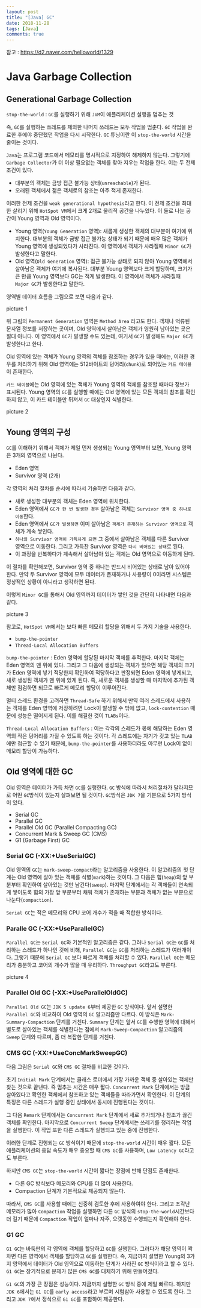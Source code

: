 ```yaml
---
layout: post
title: "[Java] GC"
date: 2018-11-28
tags: [Java]
comments: true
---
```


참고 : https://d2.naver.com/helloworld/1329

# Java Garbage Collection


## Generational Garbage Collection


`stop-the-world` : `GC`를 실행하기 위해 `JVM`이 애플리케이션 실행을 멈추는 것

즉, `GC`를 실행하는 쓰레드를 제외한 나머지 쓰레드는 모두 작업을 멈춘다. `GC` 작업을 완료한 후에야 중단했던 작업을 다시 시작한다. `GC` 튜닝이란 이 `stop-the-world` 시간을 줄이는 것이다.

`Java`는 프로그램 코드에서 메모리를 명시적으로 지정하여 해제하지 않는다. 그렇기에 `Garbage Collector`가 더 이상 필요없는 객체를 찾아 지우는 작업을 한다. 이는 두 전제 조건이 있다.

- 대부분의 객체는 금방 접근 불가능 상태(`unreachable`)가 된다.
- 오래된 객체에서 젊은 객체로의 참조는 아주 적게 존재한다.

이러한 전제 조건을 `weak generational hypothesis`라고 한다. 이 전제 조건을 최대한 살리기 위해 `HotSpot VM`에서 크게 2개로 물리적 공간을 나누었다. 이 둘로 나눈 공간이 Young 영역과 Old 영역이다.

- Young 영역(`Young Generation` 영역): 새롭게 생성한 객체의 대부분이 여기에 위치한다. 대부분의 객체가 금방 접근 불가능 상태가 되기 때문에 매우 많은 객체가 Young 영역에 생성되었다가 사라진다. 이 영역에서 객체가 사라질때 `Minor GC`가 발생한다고 말한다.
- Old 영역(`Old Generation` 영역): 접근 불가능 상태로 되지 않아 Young 영역에서 살아남은 객체가 여기에 복사된다. 대부분 Young 영역보다 크게 할당하며, 크기가 큰 만큼 Young 영역보다 GC는 적게 발생한다. 이 영역에서 객체가 사라질때 `Major GC`가 발생한다고 말한다.

영역별 데이터 흐름을 그림으로 보면 다음과 같다.

picture 1

위 그림의 `Permanent Generation` 영역은 `Method Area` 라고도 한다. 객체나 억류된 문자열 정보를 저장하는 곳이며, Old 영역에서 살아남은 객체가 영원히 남아있는 곳은 절대 아니다. 이 영역에서 `GC`가 발생할 수도 있는데, 여기서 `GC`가 발생해도 `Major GC`가 발생한다고 한다.

Old 영역에 있는 객체가 Young 영역의 객체를 참조하는 경우가 있을 때에는, 이러한 경우를 처리하기 위해 Old 영역에는 512바이트의 덩어리(`chunk`)로 되어있는 `카드 테이블`이 존재한다.

`카드 테이블`에는 Old 영역에 있는 객체가 Young 영역의 객체를 참조할 때마다 정보가 표시된다. Young 영역의 `GC`를 실행할 때에는 Old 영역에 있는 모든 객체의 참조를 확인하지 않고, 이 카드 테이블만 뒤져서 `GC` 대상인지 식별한다.

picture 2

## Young 영역의 구성

`GC`를 이해하기 위해서 객체가 제일 먼저 생성되는 Young 영역부터 보면, Young 영역은 3개의 영역으로 나뉜다.

- Eden 영역
- Survivor 영역 (2개)

각 영역의 처리 절차를 순서에 따라서 기술하면 다음과 같다.

- 새로 생성한 대부분의 객체는 Eden 영역에 위치한다.
- Eden 영역에서 `GC가 한 번 발생한 경우` 살아남은 객체는 `Survivor 영역 중 하나로 이동`한다.
- Eden 영역에서 `GC가 발생하면` 이미 살아남은 `객체가 존재하는 Survivor 영역으로` 객체가 계속 쌓인다.
- `하나의 Survivor 영역이 가득차게 되면` 그 중에서 살아남은 객체를 다른 Survivor 영역으로 이동한다. 그리고 가득찬 Survivor 영역은 `다시 비어있는 상태`로 된다.
- 이 과정을 반복하다가 계속해서 살아남아 있는 객체는 Old 영역으로 이동하게 된다.

이 절차를 확인해보면, Survivor 영역 중 하나는 반드시 비어있는 상태로 남아 있어야 한다. 만약 두 Survivor 영역에 모두 데이터가 존재하거나 사용량이 0이라면 시스템은 정상적인 상황이 아니라고 생각하면 된다.

이렇게 `Minor GC`를 통해서 Old 영역까지 데이터가 쌓인 것을 간단히 나타내면 다음과 같다.

picture 3

참고로, `HotSpot VM`에서는 보다 빠른 메모리 할당을 위해서 두 가지 기술을 사용한다.

- `bump-the-pointer`
- `Thread-Local Allocation Buffers`

`bump-the-pointer` : Eden 영역에 할당된 마지막 객체를 추적한다. 마지막 객체는 Eden 영역의 맨 위에 있다. 그리고 그 다음에 생성되는 객체가 있으면 해당 객체의 크기가 Eden 영역에 넣기 적당한지 확인하여 적당하다고 판정되면 Eden 영역에 넣게되고, 새로 생성된 객체가 맨 위에 있게 된다. 즉, 새로운 객체를 생성할 때 마지막에 추가된 객체만 점검하면 되므로 빠르게 메모리 할당이 이루어진다.

멀티 스레드 환경을 고려하면 `Thread-Safe` 하기 위해서 만약 여러 스레드에서 사용하는 객체를 Eden 영역에 저장하려면 Lock이 발생할 수 밖에 없고, `lock-contention` 때문에 성능은 떨어지게 된다. 이를 해결한 것이 `TLABs`이다.

`Thread-Local Allocation Buffers` : 이는 각각의 스레드가 몫에 해당하는 Eden 영역의 작은 덩어리를 가질 수 있도록 하는 것이다. 각 스레드에는 자기가 갖고 있는 `TLAB`에만 접근할 수 있기 때문에, `bump-the-pointer`를 사용하더라도 아무런 Lock이 없이 메모리 할당이 가능하다.

## Old 영역에 대한 GC

Old 영역은 데이터가 가득 차면 `GC`를 실행한다. `GC` 방식에 따라서 처리절차가 달라지므로 어떤 `GC`방식이 있는지 살펴보면 될 것이다. `GC`방식은 `JDK 7`을 기분으로 5가지 방식이 있다.

- Serial GC
- Parallel GC
- Parallel Old GC (Parallel Compacting GC)
- Concurrent Mark & Sweep GC (CMS)
- G1 (Garbage First) GC

### Serial GC (-XX:+UseSerialGC)

Old 영역의 `GC`는 `mark-sweep-compact`라는 알고리즘을 사용한다. 이 알고리즘의 첫 단계는 Old 영역에 살아 있는 객체를 식별(`mark`)하는 것이다. 그 다음은 힙(`heap`)의 앞 부분부터 확인하여 살아있는 것만 남긴다(`sweep`). 마지막 단계에서는 각 객체들이 연속되게 쌓이도록 힙의 가장 앞 부분부터 채워 객체가 존재하는 부분과 객체가 없는 부분으로 나눈다(`compaction`).

`Serial GC`는 적은 메모리와 CPU 코어 개수가 적을 때 적합한 방식이다.

### Paralle GC (-XX:+UseParallelGC)

`Parallel GC`는 `Serial GC`와 기본적인 알고리즘은 같다. 그러나 `Serial GC`는 `GC`를 처리하는 스레드가 하나인 것에 비해, `Parallel GC`는 `GC`를 처리하는 스레드가 여러개이다. 그렇기 때문에 `Serial GC` 보다 빠르게 객체를 처리할 수 있다. `Parallel GC`는 메모리가 충분하고 코어의 개수가 많을 때 유리하다. `Throughput GC`라고도 부른다.

picture 4

### Parallel Old GC (-XX:+UseParallelOldGC)

`Parallel Old GC`는 `JDK 5 update 6`부터 제공한 `GC` 방식이다. 앞서 설명한 `Parallel GC`와 비교하여 Old 영역의 `GC` 알고리즘만 다르다. 이 방식은 `Mark-Summary-Compaction` 단계를 거친다. `Summary` 단계는 앞서 `GC`를 수행한 영역에 대해서 별도로 살아있는 객체를 식별한다는 점에서 `Mark-Sweep-Compaction` 알고리즘의 `Sweep` 단계와 다르며, 좀 더 복잡한 단계를 거친다.

### CMS GC (-XX:+UseConcMarkSweepGC)

다음 그림은 `Serial GC`와 `CMS GC` 절차를 비교한 것이다.

초기 `Initial Mark` 단계에서는 클래스 로더에서 가장 가까운 객체 중 살아있는 객체만 찾는 것으로 끝낸다. 즉 멈추는 시간은 매우 짧다. `Concurrent Mark` 단계에서는 방금 살아있다고 확인한 객체에서 참조하고 있는 객체들을 따라가면서 확인한다. 이 단계의 특징은 다른 스레드가 실행 중인 상태에서 동시에 진행된다는 것이다.

그 다음 `Remark` 단계에서는 `Concurrent Mark` 단계에서 새로 추가되거나 참조가 끊긴 객체를 확인한다. 마지막으로 `Concurrent Sweep` 단계에서는 쓰레기를 정리하는 작업을 실행한다. 이 작업 또한 다른 스레드가 실행되고 있는 중에 진행한다.

이러한 단계로 진행되는 `GC` 방식이기 때문에 `stop-the-world` 시간이 매우 짧다. 모든 애플리케이션의 응답 속도가 매우 중요할 때 `CMS GC`를 사용하며, `Low Latency GC`라고도 부른다.

하지만 `CMS GC`는 `stop-the-world` 시간이 짧다는 장점에 반해 단점도 존재한다.

- 다른 GC 방식보다 메모리와 CPU를 더 많이 사용한다.
- Compaction 단계가 기본적으로 제공되지 않는다.

따라서, `CMS GC`를 사용할 때에는 신중히 검토한 후에 사용하여야 한다. 그리고 조각난 메모리가 많아 `Compaction` 작업을 실행하면 다른 `GC` 방식의 `stop-the-world`시간보다 더 길기 때문에 `Compaction` 작업이 얼마나 자주, 오랫동안 수행되는지 확인해야 한다.

### G1 GC

`G1 GC`는 바둑판의 각 영역에 객체를 할당하고 `GC`를 실행한다. 그러다가 해당 영역이 꽉 차면 다른 영역에서 객체를 할당하고 `GC`를 실행한다. 즉, 지금까지 설명한 Young의 3가지 영역에서 데이터가 Old 영역으로 이동하는 단계가 사라진 `GC` 방식이라고 할 수 있다. `G1 GC`는 장기적으로 문제가 많은 `CMS GC`를 대체하기 위해 만들어졌다.

`G1 GC`의 가장 큰 장점은 성능이다. 지금까지 설명한 `GC` 방식 중에 제일 빠르다. 하지만 `JDK 6`에서는 `G1 GC`를 `early access`라고 부르며 시험삼아 사용할 수 있도록 한다. 그리고 `JDK 7`에서 정식으로 `G1 GC`를 포함하여 제공한다.
